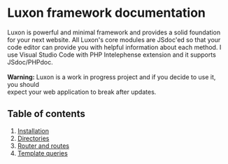 # Luxon framework documentation
Luxon is powerful and minimal framework and provides a solid foundation for your next website. All Luxon's core modules are JSdoc'ed so that your code editor can provide you with helpful information about each method. I use Visual Studio Code with PHP Intelephense extension and it supports JSdoc/PHPdoc.\
\
**Warning:** Luxon is a work in progress project and if you decide to use it, you should\
expect your web application to break after updates.

## Table of contents
1. [Installation](docs/1-installation.md)
2. [Directories](docs/2-directories.md)
3. [Router and routes](docs/3-router-and-routes.md)
4. [Template queries](docs/4-template-queries.md)

